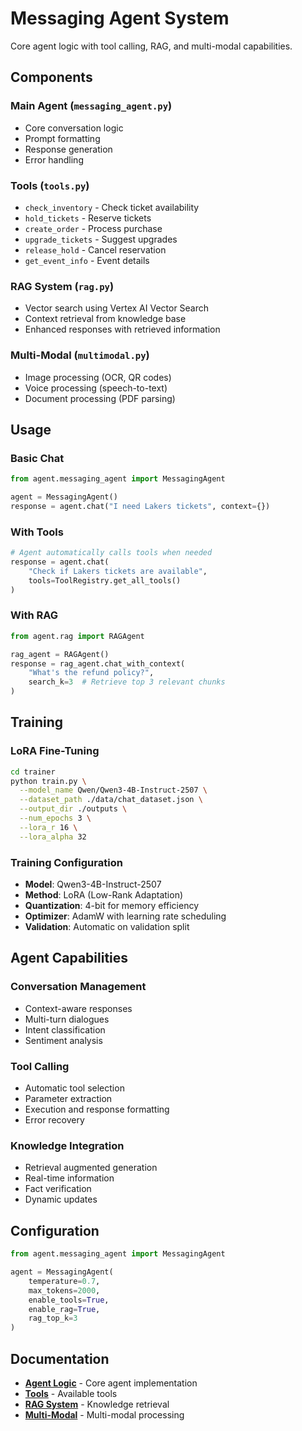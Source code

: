 # Messaging Agent System

Core agent logic with tool calling, RAG, and multi-modal capabilities.

## Components

### Main Agent (`messaging_agent.py`)
- Core conversation logic
- Prompt formatting
- Response generation
- Error handling

### Tools (`tools.py`)
- `check_inventory` - Check ticket availability
- `hold_tickets` - Reserve tickets
- `create_order` - Process purchase
- `upgrade_tickets` - Suggest upgrades
- `release_hold` - Cancel reservation
- `get_event_info` - Event details

### RAG System (`rag.py`)
- Vector search using Vertex AI Vector Search
- Context retrieval from knowledge base
- Enhanced responses with retrieved information

### Multi-Modal (`multimodal.py`)
- Image processing (OCR, QR codes)
- Voice processing (speech-to-text)
- Document processing (PDF parsing)

## Usage

### Basic Chat
```python
from agent.messaging_agent import MessagingAgent

agent = MessagingAgent()
response = agent.chat("I need Lakers tickets", context={})
```

### With Tools
```python
# Agent automatically calls tools when needed
response = agent.chat(
    "Check if Lakers tickets are available",
    tools=ToolRegistry.get_all_tools()
)
```

### With RAG
```python
from agent.rag import RAGAgent

rag_agent = RAGAgent()
response = rag_agent.chat_with_context(
    "What's the refund policy?",
    search_k=3  # Retrieve top 3 relevant chunks
)
```

## Training

### LoRA Fine-Tuning
```bash
cd trainer
python train.py \
  --model_name Qwen/Qwen3-4B-Instruct-2507 \
  --dataset_path ./data/chat_dataset.json \
  --output_dir ./outputs \
  --num_epochs 3 \
  --lora_r 16 \
  --lora_alpha 32
```

### Training Configuration
- **Model**: Qwen3-4B-Instruct-2507
- **Method**: LoRA (Low-Rank Adaptation)
- **Quantization**: 4-bit for memory efficiency
- **Optimizer**: AdamW with learning rate scheduling
- **Validation**: Automatic on validation split

## Agent Capabilities

### Conversation Management
- Context-aware responses
- Multi-turn dialogues
- Intent classification
- Sentiment analysis

### Tool Calling
- Automatic tool selection
- Parameter extraction
- Execution and response formatting
- Error recovery

### Knowledge Integration
- Retrieval augmented generation
- Real-time information
- Fact verification
- Dynamic updates

## Configuration

```python
from agent.messaging_agent import MessagingAgent

agent = MessagingAgent(
    temperature=0.7,
    max_tokens=2000,
    enable_tools=True,
    enable_rag=True,
    rag_top_k=3
)
```

## Documentation

- **[Agent Logic](./messaging_agent.py)** - Core agent implementation
- **[Tools](./tools.py)** - Available tools
- **[RAG System](./rag.py)** - Knowledge retrieval
- **[Multi-Modal](./multimodal.py)** - Multi-modal processing
